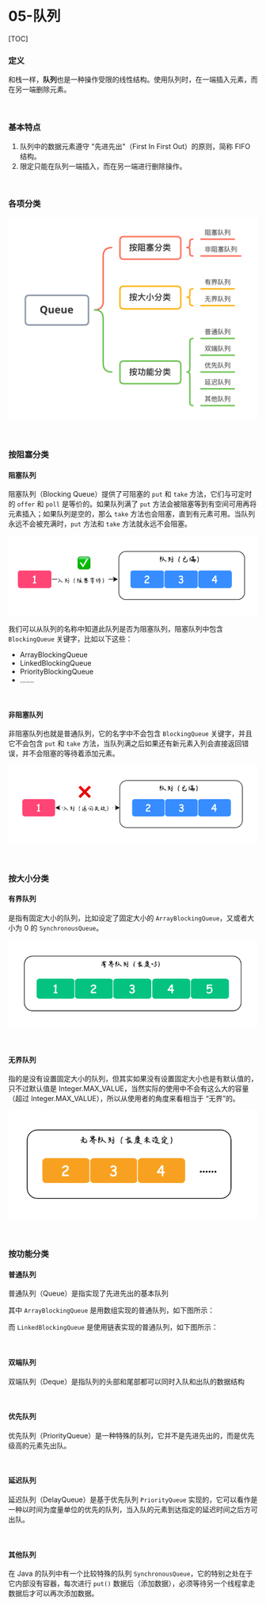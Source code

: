 # 05-队列

[TOC]



### 定义

和栈一样，**队列**也是一种操作受限的线性结构。使用队列时，在一端插入元素，而在另一端删除元素。

<br>

### 基本特点

1. 队列中的数据元素遵守 "先进先出"（First In First Out）的原则，简称 FIFO 结构。
2. 限定只能在队列一端插入，而在另一端进行删除操作。

<br>

### 各项分类

![队列分类](../assets/队列分类.png)

<br>

### 按阻塞分类

#### 阻塞队列

阻塞队列（Blocking Queue）提供了可阻塞的 `put` 和 `take` 方法，它们与可定时的 `offer` 和 `poll` 是等价的。如果队列满了 `put` 方法会被阻塞等到有空间可用再将元素插入；如果队列是空的，那么 `take` 方法也会阻塞，直到有元素可用。当队列永远不会被充满时，`put` 方法和 `take` 方法就永远不会阻塞。

![阻塞队列](../assets/阻塞队列.png)

我们可以从队列的名称中知道此队列是否为阻塞队列，阻塞队列中包含 `BlockingQueue` 关键字，比如以下这些：

- ArrayBlockingQueue
- LinkedBlockingQueue
- PriorityBlockingQueue
- .......

<br>

#### 非阻塞队列

非阻塞队列也就是普通队列，它的名字中不会包含 `BlockingQueue` 关键字，并且它不会包含 `put` 和 `take` 方法，当队列满之后如果还有新元素入列会直接返回错误，并不会阻塞的等待着添加元素。

![非阻塞队列](../assets/非阻塞队列.png)

<br>

### 按大小分类

#### 有界队列

是指有固定大小的队列，比如设定了固定大小的 `ArrayBlockingQueue`，又或者大小为 0 的 `SynchronousQueue`。

![有界队列](../assets/有界队列.png)

<br>

#### 无界队列

指的是没有设置固定大小的队列，但其实如果没有设置固定大小也是有默认值的，只不过默认值是 Integer.MAX_VALUE，当然实际的使用中不会有这么大的容量（超过 Integer.MAX_VALUE），所以从使用者的角度来看相当于 “无界”的。

![无界队列](../assets/无界队列.png)

<br>

### 按功能分类

#### 普通队列

普通队列（Queue）是指实现了先进先出的基本队列

其中 `ArrayBlockingQueue` 是用数组实现的普通队列，如下图所示：

而 `LinkedBlockingQueue` 是使用链表实现的普通队列，如下图所示：

<br>

#### 双端队列

双端队列（Deque）是指队列的头部和尾部都可以同时入队和出队的数据结构

<br>

#### 优先队列

优先队列（PriorityQueue）是一种特殊的队列，它并不是先进先出的，而是优先级高的元素先出队。

<br>

#### 延迟队列

延迟队列（DelayQueue）是基于优先队列 `PriorityQueue` 实现的，它可以看作是一种以时间为度量单位的优先的队列，当入队的元素到达指定的延迟时间之后方可出队。

<br>

#### 其他队列

在 Java 的队列中有一个比较特殊的队列 `SynchronousQueue`，它的特别之处在于它内部没有容器，每次进行 `put()` 数据后（添加数据），必须等待另一个线程拿走数据后才可以再次添加数据。